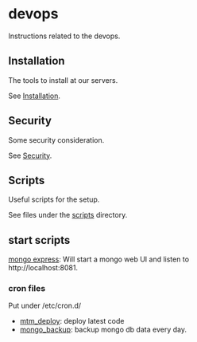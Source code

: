 # devops
Instructions related to the devops.

## Installation
The tools to install at our servers.

See [Installation](Installation.md).


## Security
Some security consideration.

See [Security](Security.md).


## Scripts
Useful scripts for the setup.

See files under the [scripts](scripts) directory.

## start scripts
[mongo express](scripts/start_mongo_express.sh): Will start a mongo web UI and listen to http://localhost:8081.


### cron files

Put under /etc/cron.d/

* [mtm_deploy](scripts/mtm_deploy): deploy latest code 
* [mongo_backup](scripts/mongo_backup): backup mongo db data every day.

